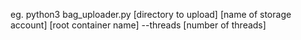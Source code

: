 eg. python3 bag_uploader.py [directory to upload] [name of storage account] [root container name] --threads [number of threads]
